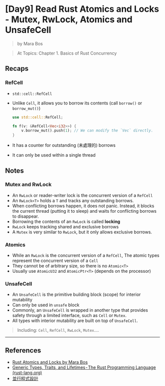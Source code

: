 # [Day9] Read Rust Atomics and Locks - Mutex, RwLock, Atomics and UnsafeCell

> by Mara Bos

> At Topics: Chapter 1. Basics of Rust Concurrency

## Recaps

### RefCell

- `std::cell::RefCell`
- Unlike `Cell`, it allows you to borrow its contents (call `borrow()` or `borrow_mut()`)

    ```rust
    use std::cell::RefCell;

    fn f(v: &RefCell<Vec<i32>>) {
        v.borrow_mut().push(1); // We can modify the `Vec` directly.
    }
    ```

- It has a counter for outstanding (未處理的) borrows
- It can only be used within a single thread

## Notes

### Mutex and RwLock

- An `RwLock` or reader-writer lock is the concurrent version of a `RefCell`
- An `RwLock<T>` holds a `T` and tracks any outstanding borrows.
- When conflicting borrows happen, it does not panic. Instead, it blocks the current thread (​putting it to sleep) and waits for conflicting borrows to disappear.
- Borrowing the contents of an `RwLock` is called **locking**
- `RwLock` keeps tracking shared and exclusive borrows
- A `Mutex` is very similar to `RwLock`, but it only allows exclusive borrows.

### Atomics

- While an `RwLock` is the concurrent version of a `RefCell`, The atomic types represent the concurrent version of a `Cell`
- They cannot be of arbitrary size, so there is no `Atomic<T>`
- Usually use `AtomicU32` and `AtomicPtr<T>` (depends on the processor)

### UnsafeCell

- An `UnsafeCell` is the primitive building block (scope) for interior mutability
- Can only be used in `unsafe` block
- Commonly, an `UnsafeCell` is wrapped in another type that provides safety through a limited interface, such as `Cell` or `Mutex`. 
- All types with interior mutability are built on top of `UnsafeCell`.

> Including: `Cell`, `RefCell`, `RwLock`, `Mutex`....

---

## References

- [Rust Atomics and Locks by Mara Bos](https://marabos.nl/atomics/)
- [Generic Types, Traits, and Lifetimes - The Rust Programming Language (rust-lang.org)](https://doc.rust-lang.org/stable/book/ch10-00-generics.html)
- [並行程式設計](https://hackmd.io/@sysprog/concurrency/https%3A%2F%2Fhackmd.io%2F%40sysprog%2FS1AMIFt0D)
